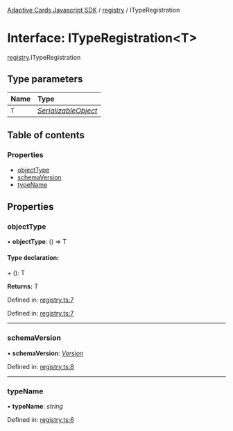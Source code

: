[Adaptive Cards Javascript SDK](../README.md) / [registry](../modules/registry.md) / ITypeRegistration

# Interface: ITypeRegistration<T\>

[registry](../modules/registry.md).ITypeRegistration

## Type parameters

Name | Type |
:------ | :------ |
`T` | [*SerializableObject*](../classes/serialization.serializableobject.md) |

## Table of contents

### Properties

- [objectType](registry.ityperegistration.md#objecttype)
- [schemaVersion](registry.ityperegistration.md#schemaversion)
- [typeName](registry.ityperegistration.md#typename)

## Properties

### objectType

• **objectType**: () => T

#### Type declaration:

\+ (): T

**Returns:** T

Defined in: [registry.ts:7](https://github.com/microsoft/AdaptiveCards/blob/0938a1f10/source/nodejs/adaptivecards/src/registry.ts#L7)

Defined in: [registry.ts:7](https://github.com/microsoft/AdaptiveCards/blob/0938a1f10/source/nodejs/adaptivecards/src/registry.ts#L7)

___

### schemaVersion

• **schemaVersion**: [*Version*](../classes/serialization.version.md)

Defined in: [registry.ts:8](https://github.com/microsoft/AdaptiveCards/blob/0938a1f10/source/nodejs/adaptivecards/src/registry.ts#L8)

___

### typeName

• **typeName**: *string*

Defined in: [registry.ts:6](https://github.com/microsoft/AdaptiveCards/blob/0938a1f10/source/nodejs/adaptivecards/src/registry.ts#L6)
